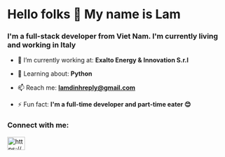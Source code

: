 <h1>Hello folks 👋 My name is Lam</h1>
<h3>I'm a full-stack developer from Viet Nam. I'm currently living and working in Italy</h3>

- 🏢 I’m currently working at: **Exalto Energy & Innovation S.r.l**

- 🌱 Learning about: **Python**

- 📫 Reach me: **lamdinhreply@gmail.com**

- ⚡ Fun fact: **I'm a full-time developer and part-time eater 😊**

<h3 align="left">Connect with me:</h3>
<p align="left">
<a href="https://www.linkedin.com/in/tunglamdinh/" target="blank"><img align="center" src="https://raw.githubusercontent.com/rahuldkjain/github-profile-readme-generator/master/src/images/icons/Social/linked-in-alt.svg" alt="https://www.linkedin.com/in/tunglamdinh/" height="30" width="40" /></a>
</p>